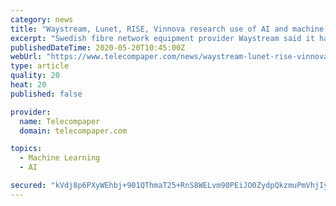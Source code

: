 ```yaml
---
category: news
title: "Waystream, Lunet, RISE, Vinnova research use of AI and machine learning in network troubleshooting"
excerpt: "Swedish fibre network equipment provider Waystream said it has begun a research project with participants from several organisations into machine learning and artificial intelligence for use in broadband and city networks."
publishedDateTime: 2020-05-20T10:45:00Z
webUrl: "https://www.telecompaper.com/news/waystream-lunet-rise-vinnova-research-use-of-ai-and-machine-learning-in-network-troubleshooting--1339325"
type: article
quality: 20
heat: 20
published: false

provider:
  name: Telecompaper
  domain: telecompaper.com

topics:
  - Machine Learning
  - AI

secured: "kVdj8p6PXyWEhbj+901QThmaT25+RnS8WELvm90PEiJO0ZydpQkzmuPmVhjIyfWCLbudhtoBJGMqcN1KdWh/7LEDdzKGkTjSA1QFk19raMJUr8P/kdIpEnnv8lEAJlMLA2IqIFLj16pqweISP/pqmNughYdGJUlGD/SanVpwYZL9jhBrOSZyXFxUwjqGLKQzvaPpUmIWdWMR2Po0nqCbb8ZVMZCAcKDfBVfhMlcPsHP+f7Muyl6wO8ukvi9LdRaL6JXkPNZzYczniMjo80sjbVZocUac1Mr5l4gna70n6crrTheOWh2/gaeAoOv1OD+C;cJZlSj1lSr4Z7udCNHBfsg=="
---
```


